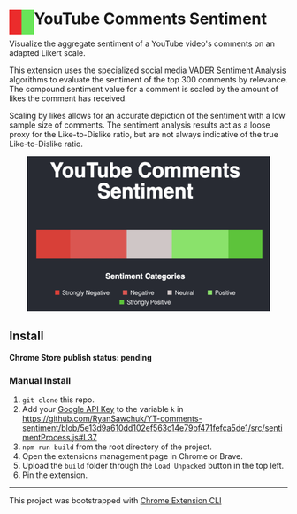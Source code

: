 # <img src="public/icons/icon_48.png" width="45" align="left"> YouTube Comments Sentiment

Visualize the aggregate sentiment of a YouTube video's comments on an adapted Likert scale.

This extension uses the specialized social media [VADER Sentiment Analysis](https://github.com/vaderSentiment/vaderSentiment-js) algorithms to evaluate the sentiment of the top 300 comments by relevance. 
The compound sentiment value for a comment is scaled by the amount of likes the comment has received. 

Scaling by likes allows for an accurate depiction of the sentiment with a low sample size of comments. The sentiment analysis results act as a loose proxy for the Like-to-Dislike ratio, but are not always indicative of the true Like-to-Dislike ratio.

<p align="center" width="100%">
    <img src="public/tiles/promotile2.png" width="440">
</p>

## Install

**Chrome Store publish status: pending**<!-- TODO: Add chrome extension link inside parenthesis -->

### Manual Install

1. ```git clone``` this repo.
2. Add your [Google API Key](https://support.google.com/googleapi/answer/6158862?hl=en) to the variable ```k``` in https://github.com/RyanSawchuk/YT-comments-sentiment/blob/5e13d9a610dd102ef563c14e79bf471fefca5de1/src/sentimentProcess.js#L37
3. ```npm run build``` from the root directory of the project.
4. Open the extensions management page in Chrome or Brave.
5. Upload the ```build``` folder through the ```Load Unpacked``` button in the top left.
6. Pin the extension.

---

This project was bootstrapped with [Chrome Extension CLI](https://github.com/dutiyesh/chrome-extension-cli)

